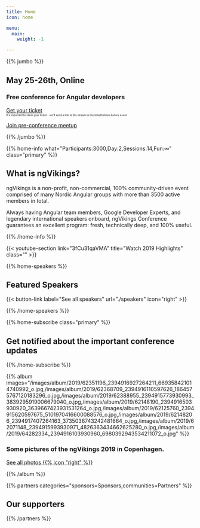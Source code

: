 ```yaml
---
title: Home
icon: home

menu:
  main:
    weight: -1

---
```


{{% jumbo %}}

## May 25-26th, Online
### Free conference for Angular developers

<a class="btn primary btn-lg" style="margin-top: 1em;" href="https://ti.to/ngvikings/2020/with/ngvikings-online-free-ticket-may-25-26th" target="_blank">Get your ticket</a>  
<small style="font-size: 50%; display: block;">It's important to claim your ticket - we'll send a link to the stream to the ticketholders before event</small>

<a class="btn accent" style="margin-top: 1em;" href="blog/ngvikings-meetup/">Join pre-conference meetup</a>


{{% /jumbo %}}


{{% home-info what="Participants:3000,Day:2,Sessions:14,Fun:∞" class="primary" %}}
## What is ngVikings?

ngVikings is a non-profit, non-commercial, 100% community-driven event comprised of many Nordic Angular groups with more than 3500 active members in total.

Always having Angular team members, Google Developer Experts, and legendary international speakers onboard, ngVikings Conference guarantees an excellent program: fresh, technically deep, and 100% useful.

{{% /home-info %}}

{{< youtube-section link="3fCu31qaVMA" title="Watch 2019 Highlights" class="" >}}

<!-- ... -->

{{% home-speakers %}}

## Featured Speakers


{{< button-link label="See all speakers"
                url="./speakers"
                icon="right" >}}


{{% /home-speakers %}}

<!-- ... -->

{{% home-subscribe  class="primary" %}}

## Get notified about the important conference updates

{{% /home-subscribe %}}

<!-- ... -->

{{% album images="/images/album/2019/62351196_2394916927264211_669358421014740992_o.jpg,/images/album/2019/62368709_2394916110597626_1864575767120183296_o.jpg,/images/album/2019/62388955_2394915773930993_3839295919006679040_o.jpg,/images/album/2019/62148190_2394916503930920_3639667423931531264_o.jpg,/images/album/2019/62125760_2394915620597675_5101970416600088576_o.jpg,/images/album/2019/62148206_2394917407264163_3735036743242481664_o.jpg,/images/album/2019/62071148_2394915993930971_4826363434662625280_o.jpg,/images/album/2019/64282334_2394916103930960_6980392943534211072_o.jpg" %}}

### Some pictures of the **ngVikings 2019** in Copenhagen.

<a class="btn primary" target="_blank" rel="noopener" href="https://www.facebook.com/ngVikings/media_set/?set=a.2394915190597718">
    See all photos
    {{% icon "right" %}}
</a>

{{% /album  %}}

{{% partners categories="sponsors=Sponsors,communities=Partners" %}}
## Our supporters
{{% /partners %}}
